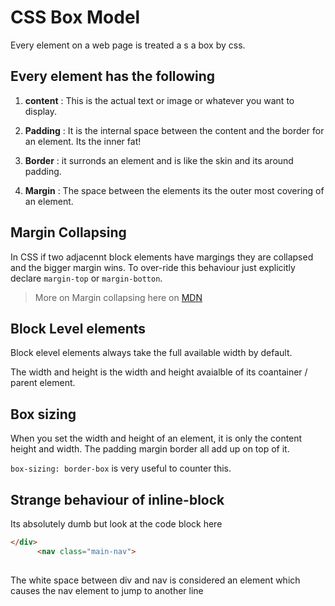 # CSS Box Model

Every element on a web page is treated a s a box by css.

## Every element has the following

1. **content** : This is the actual text or image or whatever you want to display.

2. **Padding** : It is the internal space between the content and the border for an element. Its the inner fat!

3. **Border** : it surronds an element and is like the skin and its around padding.

4. **Margin** : The space between the elements its the outer most covering of an element.

## Margin Collapsing

In CSS if two adjacennt block elements have margings they are collapsed and the bigger margin wins. To over-ride this behaviour just explicitly declare `margin-top` or `margin-botton`.

> More on Margin collapsing here on [MDN](https://developer.mozilla.org/en-US/docs/Web/CSS/CSS_Box_Model/Mastering_margin_collapsing)

## Block Level elements

Block elevel elements always take the full available width by default.

The width and height is the width and height avaialble of its coantainer / parent element.

## Box sizing

When you set the width and height of an element, it is only the content height and width. The padding margin border all add up on top of it.

`box-sizing: border-box` is very useful to counter this.

## Strange behaviour of inline-block

Its absolutely dumb but look at the code block here

````html
</div>
      <nav class="main-nav">
        
````

The white space between div and nav is considered an element which causes the nav element to jump to another line
